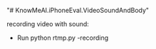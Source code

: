 "# KnowMeAI.iPhoneEval.VideoSoundAndBody" 

recording video with sound:

 - Run python rtmp.py -recording
